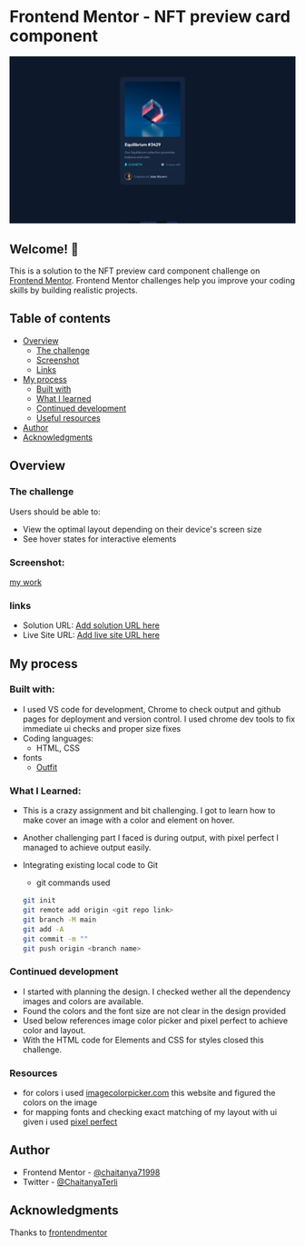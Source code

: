 # Frontend Mentor - NFT preview card component

![Design preview for the NFT preview card component coding challenge](./images/_C__Users_chait_OneDrive_Documents_frontendMentor_nftPreviewCard_index.html.png)

## Welcome! 👋

This is a solution to the NFT preview card component challenge on [Frontend Mentor](https://www.frontendmentor.io). Frontend Mentor challenges help you improve your coding skills by building realistic projects.

## Table of contents

- [Overview](#overview)
  - [The challenge](#the-challenge)
  - [Screenshot](#screenshot)
  - [Links](#links)
- [My process](#my-process)
  - [Built with](#built-with)
  - [What I learned](#what-i-learned)
  - [Continued development](#continued-development)
  - [Useful resources](#useful-resources)
- [Author](#author)
- [Acknowledgments](#acknowledgments)

## Overview

### The challenge

Users should be able to:

- View the optimal layout depending on their device's screen size
- See hover states for interactive elements

### Screenshot:

[my work](./images/_C__Users_chait_OneDrive_Documents_frontendMentor_nftPreviewCard_index.html.png)

### links

- Solution URL: [Add solution URL here](https://github.com/chaitanya71998/NFT-preview-card-component)
- Live Site URL: [Add live site URL here](https://chaitanya71998.github.io/NFT-preview-card-component/)

## My process

### Built with:

- I used VS code for development, Chrome to check output and github pages for deployment and version control. I used chrome dev tools to fix immediate ui checks and proper size fixes
- Coding languages:
  - HTML, CSS
- fonts
  - [Outfit](https://fonts.googleapis.com/css2?family=Outfit:wght@300;400;600&display=swap)

### What I Learned:

- This is a crazy assignment and bit challenging. I got to learn how to make cover an image with a color and element on hover.
- Another challenging part I faced is during output, with pixel perfect I managed to achieve output easily.
- Integrating existing local code to Git

  - git commands used

  ```sh
  git init
  git remote add origin <git repo link>
  git branch -M main
  git add -A
  git commit -m ""
  git push origin <branch name>
  ```

### Continued development

- I started with planning the design. I checked wether all the dependency images and colors are available.
- Found the colors and the font size are not clear in the design provided
- Used below references image color picker and pixel perfect to achieve color and layout.
- With the HTML code for Elements and CSS for styles closed this challenge.

### Resources

- for colors i used [imagecolorpicker.com](https://imagecolorpicker.com/en) this website and figured the colors on the image
- for mapping fonts and checking exact matching of my layout with ui given i used [pixel perfect](https://www.welldonecode.com/perfectpixel/)

## Author

- Frontend Mentor - [@chaitanya71998](https://www.frontendmentor.io/profile/chaitanya71998)
- Twitter - [@ChaitanyaTerli](https://twitter.com/ChaitanyaTerli)

## Acknowledgments

Thanks to [frontendmentor](https://www.frontendmentor.io/home)
